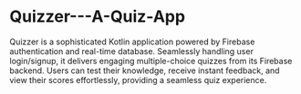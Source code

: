 # Quizzer---A-Quiz-App
Quizzer is a sophisticated Kotlin application powered by Firebase authentication and real-time database. Seamlessly handling user login/signup, it delivers engaging multiple-choice quizzes from its Firebase backend. Users can test their knowledge, receive instant feedback, and view their scores effortlessly, providing a seamless quiz experience.
